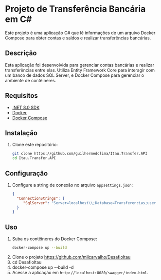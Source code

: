 # Projeto de Transferência Bancária em C#

Este projeto é uma aplicação C# que lê informações de um arquivo Docker Compose para obter contas e saldos e realizar transferências bancárias.

 
## Descrição

Esta aplicação foi desenvolvida para gerenciar contas bancárias e realizar transferências entre elas. Utiliza Entity Framework Core para interagir com um banco de dados SQL Server, e Docker Compose para gerenciar o ambiente de contêineres.

## Requisitos

- [.NET 8.0 SDK](https://dotnet.microsoft.com/download/dotnet/8.0)
- [Docker](https://www.docker.com/)
- [Docker Compose](https://docs.docker.com/compose/)

## Instalação

1. Clone este repositório:
    ```sh
    git clone https://github.com/guilhermedclima/Itau.Transfer.API
    cd Itau.Transfer.API
    ```

## Configuração

1. Configure a string de conexão no arquivo `appsettings.json`:
    ```json
    {
      "ConnectionStrings": {
         "SqlServer": "Server=localhost\\;Database=Transferencias;user id=sa;password=12345qwert@;MultipleActiveResultSets=true;Encrypt=false"
      }
    }
    ```


## Uso

1. Suba os contêineres do Docker Compose:
    ```sh
    docker-compose up --build
    ```
2. Clone o projeto https://github.com/mllcarvalho/DesafioItau
3. cd DesafioItau
4. docker-compose up --build -d
2. Acesse a aplicação em `http://localhost:8080/swagger/index.html`.
